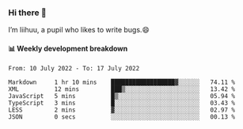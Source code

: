 ### Hi there 👋
I’m liihuu, a pupil who likes to write bugs.😄


#### 📊 Weekly development breakdown
<!--START_SECTION:waka-->

```text
From: 10 July 2022 - To: 17 July 2022

Markdown     1 hr 10 mins    ██████████████████▓░░░░░░   74.11 %
XML          12 mins         ███▒░░░░░░░░░░░░░░░░░░░░░   13.42 %
JavaScript   5 mins          █▒░░░░░░░░░░░░░░░░░░░░░░░   05.94 %
TypeScript   3 mins          █░░░░░░░░░░░░░░░░░░░░░░░░   03.43 %
LESS         2 mins          ▓░░░░░░░░░░░░░░░░░░░░░░░░   02.97 %
JSON         0 secs          ░░░░░░░░░░░░░░░░░░░░░░░░░   00.13 %
```

<!--END_SECTION:waka-->

<!--
**liihuu/liihuu** is a ✨ _special_ ✨ repository because its `README.md` (this file) appears on your GitHub profile.

Here are some ideas to get you started:

- 🔭 I’m currently working on ...
- 🌱 I’m currently learning ...
- 👯 I’m looking to collaborate on ...
- 🤔 I’m looking for help with ...
- 💬 Ask me about ...
- 📫 How to reach me: ...
- 😄 Pronouns: ...
- ⚡ Fun fact: ...
-->
